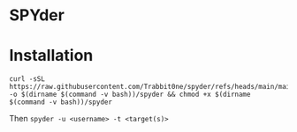 # SPYder

# Installation
```
curl -sSL https://raw.githubusercontent.com/Trabbit0ne/spyder/refs/heads/main/main.sh -o $(dirname $(command -v bash))/spyder && chmod +x $(dirname $(command -v bash))/spyder
```
Then
``
spyder -u <username> -t <target(s)>
``

